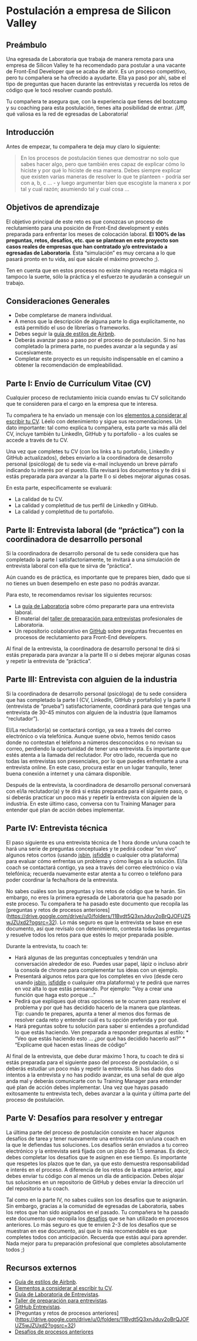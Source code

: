 # Postulación a empresa de Silicon Valley

## Preámbulo

Una egresada de Laboratoria que trabaja de manera remota para una empresa de
Silicon Valley te ha recomendado para postular a una vacante de Front-End
Developer que se acaba de abrir. Es un proceso competitivo, pero tu compañera se
ha ofrecido a ayudarte. Ella ya pasó por ahí, sabe el tipo de preguntas que
hacen durante las entrevistas y recuerda los retos de código que le tocó
resolver cuando postuló.

Tu compañera te asegura que, con la experiencia que tienes del bootcamp y su
coaching para esta postulación, tienes alta posibilidad de entrar. ¡Uff, qué
valiosa es la red de egresadas de Laboratoria!

## Introducción

Antes de empezar, tu compañera te deja muy claro lo siguiente:

> En los procesos de postulación tienes que demostrar no solo que sabes hacer
> algo, pero que también eres capaz de explicar cómo lo hiciste y por qué lo
> hiciste de esa manera. Debes siempre explicar que existen varias maneras de
> resolver lo que te planteen - podría ser con a, b, c ... - y luego argumentar
> bien que escogiste la manera x por tal y cual razón; asumiendo tal y cual cosa
> ...

## Objetivos de aprendizaje

El objetivo principal de este reto es que conozcas un proceso de reclutamiento
para una posición de Front-End development y estés preparada para enfrentar los
meses de colocación laboral. **El 100% de las preguntas, retos, desafíos, etc.
que se plantean en este proyecto son casos reales de empresas que han
contratado y/o entrevistado a egresadas de Laboratoria**. Esta “simulación” es
muy cercana a lo que pasará pronto en tu vida, así que sácale el máximo provecho
;).

Ten en cuenta que en estos procesos no existe ninguna receta mágica ni tampoco
la suerte, sólo la práctica y el esfuerzo te ayudarán a conseguir un trabajo.

## Consideraciones Generales

* Debe completarse de manera individual.
* A menos que la descripción de alguna parte lo diga explícitamente, no está
  permitido el uso de librerías o frameworks.
* Debes seguir la [guía de estilos de Airbnb](https://github.com/airbnb/javascript).
* Deberás avanzar paso a paso por el proceso de postulación. Si no has
  completado la primera parte, no puedes avanzar a la segunda y así
  sucesivamente.
* Completar este proyecto es un requisito indispensable en el camino a obtener
  la recomendación de empleabilidad.

## Parte I: Envío de Currículum Vitae (CV)

Cualquier proceso de reclutamiento inicia cuando envías tu CV solicitando que te
consideren para  el cargo en la empresa que te interesa.

Tu compañera te ha enviado un mensaje con los
[elementos a considerar al escribir tu CV](https://drive.google.com/file/d/1TUHy3SxgalOWBqH-rtHKbejsKCXoLxWD/view?usp=sharing).
Léelo con detenimiento y sigue sus recomendaciones. Un dato importante: tal como
explica tu compañera, esta parte va más allá del CV, incluye también tu
LinkedIn, GitHub y tu portafolio - a los cuales se accede a través de tu CV.

Una vez que completes tu CV (con los links a tu portafolio, LinkedIn y GitHub
actualizados), debes enviarlo a la coordinadora de desarrollo personal
(psicóloga) de tu sede via e-mail incluyendo un breve párrafo indicando tu
interés por el puesto. Ella revisará los documentos y te dirá si estás preparada
para avanzar a la parte II o si debes mejorar algunas cosas.

En esta parte, específicamente se evaluará:

* La calidad de tu CV.
* La calidad y completitud de tus perfil de LinkedIn y GitHub.
* La calidad y completitud de tu portafolio.

## Parte II: Entrevista laboral (de “práctica”) con la coordinadora de desarrollo personal

Si la coordinadora de desarrollo personal de tu sede considera que has
completado la parte I satisfactoriamente, te invitará a una simulación de
entrevista laboral con ella que te sirva de “práctica”.

Aún cuando es de práctica, es importante que te prepares bien, dado que si no
tienes un buen desempeño en este paso no podrás avanzar.

Para esto, te recomendamos revisar los siguientes recursos:

* La [guía de Laboratoria](https://drive.google.com/file/d/1hwayjQlU7m6acBts9g0G5VBK8ZCcAN2b/view?usp=sharing)
  sobre cómo prepararte para una entrevista laboral.
* El material del [taller de preparación para entrevistas](https://docs.google.com/presentation/d/1IKc49cO4PQZVytL8pEgu9rogWYcuoguBcnKHgPKKXLs/edit?usp=sharing)
  profesionales de Laboratoria.
* Un repositorio colaborativo en [GitHub](https://github.com/h5bp/Front-end-Developer-Interview-Questions)
  sobre preguntas frecuentes en procesos de reclutamiento para Front-End
  developers.

Al final de la entrevista, la coordinadora de desarrollo personal te dirá si
estás preparada para avanzar a la parte III o si debes mejorar algunas cosas y
repetir la entrevista de “práctica”.

## Parte III: Entrevista con alguien de la industria

Si la coordinadora de desarrollo personal (psicóloga) de tu sede considera que
has completado la parte I (CV, LinkedIn, GitHub y portafolio) y la parte II
(entrevista de “prueba”) satisfactoriamente, coordinará para que tengas una
entrevista de 30-45 minutos con alguien de la industria (que llamamos
“reclutador”).

El/La reclutador(a) se contactará contigo, ya sea a través del correo
electrónico o vía telefónica. Aunque suene obvio, hemos tenido casos donde no
contestan el teléfono a números desconocidos o no revisan su correo, perdiendo
la oportunidad de tener una entrevista. Es importante que estés atenta a la
llamada del reclutador. Por otro lado, recuerda que no todas las entrevistas son
presenciales, por lo que puedes enfrentarte a una entrevista online. En este
caso, procura estar en un lugar tranquilo, tener buena conexión a internet y una
cámara disponible.

Después de la entrevista, la coordinadora de desarrollo personal conversará con
el/la reclutador(a) y te dirá si estás preparada para el siguiente paso, o si
deberás practicar un poco más y repetir la entrevista con alguien de la
industria. En este último caso, conversa con tu Training Manager para entender
qué plan de acción debes implementar.

## Parte IV: Entrevista técnica

El paso siguiente es una entrevista técnica de 1 hora donde un/una coach te hará una serie de preguntas conceptuales y te pedirá codear “en vivo” algunos retos cortos (usando [jsbin](https://jsbin.com/?html,output), [jsfiddle](https://jsfiddle.net/) o cualquier otra plataforma) para evaluar cómo enfrentas un problema y cómo llegas a la solución.  El/la coach se contactará contigo, ya sea a través del correo electrónico o vía telefónica; recuerda nuevamente estar atenta a tu correo o teléfono para poder coordinar la fecha/hora de la entrevista.

No sabes cuáles son las preguntas y los retos de código que te harán. Sin embargo, no eres la primera egresada de Laboratoria que ha pasado por este proceso. Tu compañera te ha pasado este documento que recopila las [preguntas y retos de procesos anteriores] (https://drive.google.com/drive/u/0/folders/11Bvdt5Q3xnJduv2oBrQJOFUZ5wJZUxd2?ogsrc=32). Lo más seguro es que la entrevista se base en ese documento, así que revísalo con detenimiento, contesta todas las preguntas y resuelve todos los retos para que estés lo mejor preparada posible.

Durante la entrevista, tu coach te:
* Hará algunas de las preguntas conceptuales y tendrán una conversación alrededor de eso. Puedes usar papel, lápiz o incluso abrir la consola de chrome para complementar tus ideas con un ejemplo.
* Presentará algunos retos para que los completes en vivo (desde cero usando [jsbin](https://jsbin.com/?html,output), [jsfiddle](https://jsfiddle.net/) o cualquier otra plataforma) y te pedirá que  narres en voz alta lo que estás pensando. Por ejemplo: “Voy a crear una función que haga esto porque …”
* Pedirá que expliques qué otras opciones se te ocurren para resolver el problema y por qué has decidido hacerlo de la manera que planteas. Tip: cuando te prepares, apunta a tener al menos dos formas de resolver cada reto y entender cuál es tu opción preferida y por qué.
* Hará preguntas sobre tu solución para saber si entiendes a profundidad lo que estás haciendo. Ven preparada a responder preguntas al estilo: 
      * “Veo que estás haciendo esto … ¿por qué has decidido hacerlo así?”
      * “Explícame qué hacen estas líneas de código”

Al final de la entrevista, que debe durar máximo 1 hora, tu coach te dirá si estás preparada para el siguiente paso del proceso de postulación, o si deberás estudiar un poco más y repetir la entrevista. Si has dado dos intentos a la entrevista y no has podido avanzar, es una señal de que algo anda mal y deberás comunicarte con tu Training Manager para entender qué plan de acción debes implementar.
Una vez que hayas pasado exitosamente tu entrevista tech, debes avanzar a la quinta y última parte del proceso de postulación.

## Parte V: Desafíos para resolver y entregar

La última parte del proceso de postulación consiste en hacer algunos desafíos de tarea y tener nuevamente una entrevista con un/una coach en la que le defiendas tus soluciones. Los desafíos serán enviados a tu correo electrónico y la entrevista será fijada con un plazo de 1.5 semanas. Es decir, debes completar los desafíos que te asignen en ese tiempo. Es importante que respetes los plazos que te dan, ya que esto demuestra responsabilidad e interés en el proceso. A diferencia de los retos de la etapa anterior, aquí debes enviar tu código con al menos un día de anticipación. Debes alojar tus soluciones en un repositorio de GitHub y debes enviar la dirección url del repositorio a tu coach.

Tal como en la parte IV, no sabes cuáles son los desafíos que te asignarán. Sin embargo, gracias a la comunidad de egresadas de Laboratoria, sabes los retos que han sido asignados en el pasado. Tu compañera te ha pasado este documento que recopila los [desafíos](https://drive.google.com/drive/u/0/folders/11Bvdt5Q3xnJduv2oBrQJOFUZ5wJZUxd2?ogsrc=32) que se han utilizado en procesos anteriores. Lo más seguro es que te envíen 2-3 de los desafíos que se muestran en ese documento, así que lo más recomendable es que completes todos con anticipación. Recuerda que estás aquí para aprender. Nada mejor para tu preparación profesional que completes absolutamente todos ;) 

## Recursos externos

* [Guía de estilos de Airbnb](https://github.com/airbnb/javascript).
* [Elementos a considerar al escribir tu CV](https://drive.google.com/file/d/1TUHy3SxgalOWBqH-rtHKbejsKCXoLxWD/view?usp=sharing).
* [Guía de Laboratoria de Entrevistas](https://drive.google.com/file/d/1hwayjQlU7m6acBts9g0G5VBK8ZCcAN2b/view?usp=sharing).
* [Taller de preparación para entrevistas](https://docs.google.com/presentation/d/1IKc49cO4PQZVytL8pEgu9rogWYcuoguBcnKHgPKKXLs/edit?usp=sharing).
* [GitHub Entrevistas](https://github.com/h5bp/Front-end-Developer-Interview-Questions).
* [Preguntas y retos de procesos anteriores] (https://drive.google.com/drive/u/0/folders/11Bvdt5Q3xnJduv2oBrQJOFUZ5wJZUxd2?ogsrc=32)
* [Desafíos de procesos anteriores](https://drive.google.com/drive/u/0/folders/11Bvdt5Q3xnJduv2oBrQJOFUZ5wJZUxd2?ogsrc=32)
